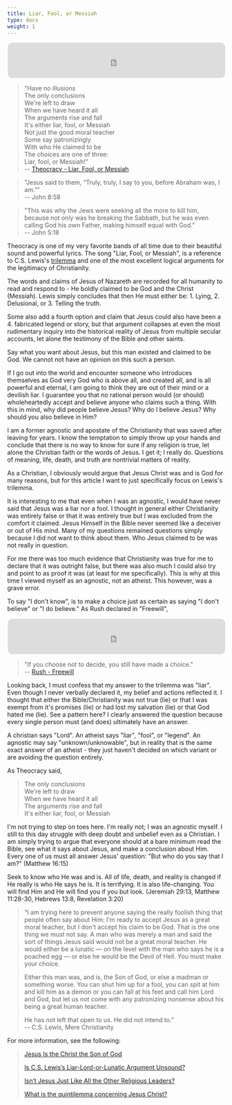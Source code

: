 ```yaml
---
title: Liar, Fool, or Messiah
type: docs
weight: 1
---
```


<!-- Spotify -->
<iframe 
	style="border-radius: 12px; border: 0.1px solid white;" 
	src="https://open.spotify.com/embed/track/5IXfKaC9qMaTBZDVS0hQ67?utm_source=generator"
	width="100%" 
	height="82" 
	allow="autoplay; clipboard-write; encrypted-media; fullscreen; picture-in-picture" 
	loading="lazy">
</iframe>

> "Have no illusions  
> The only conclusions  
> We're left to draw  
> When we have heard it all  
> The arguments rise and fall  
> It's either liar, fool, or Messiah  
> Not just the good moral teacher  
> Some say patronizingly  
> With who He claimed to be  
> The choices are one of three:  
> Liar, fool, or Messiah!"  
> -- [Theocracy - Liar, Fool, or Messiah](https://open.spotify.com/track/6EzVRnzx6WdFbZu83yqPzH)


> "Jesus said to them, “Truly, truly, I say to you, before Abraham was, I am.”"  
> -- John 8:58

> "This was why the Jews were seeking all the more to kill him, because not only was he breaking the Sabbath, but he was even calling God his own Father, making himself equal with God."  
> -- John 5:18

Theocracy is one of my very favorite bands of all time due to their beautiful sound and powerful lyrics. The song "Liar, Fool, or Messiah", is a reference to C.S. Lewis's [trilemma](https://en.wikipedia.org/wiki/Lewis%27s_trilemma) and one of the most excellent logical arguments for the legitimacy of Christianity. 

The words and claims of Jesus of Nazareth are recorded for all humanity to read and respond to - He boldly claimed to be God and the Christ (Messiah). Lewis simply concludes that then He must either be: 1. Lying, 2. Delusional, or 3. Telling the truth.

Some also add a fourth option and claim that Jesus could also have been a 4. fabricated legend or story, but that argument collapses at even the most rudimentary inquiry into the historical reality of Jesus from multiple secular accounts, let alone the testimony of the Bible and other saints. 

Say what you want about Jesus, but this man existed and claimed to be God. We cannot not have an opinion on this such a person. 

If I go out into the world and encounter someone who introduces themselves as God very God who is above all, and created all, and is all powerful and eternal, I am going to think they are out of their mind or a devilish liar. I guarantee you that no rational person would (or should) wholeheartedly accept and believe anyone who claims such a thing. With this in mind, why did people believe Jesus? Why do I believe Jesus? Why should you also believe in Him?

I am a former agnostic and apostate of the Christianity that was saved after leaving for years. I know the temptation to simply throw up your hands and conclude that there is no way to know for sure if any religion is true, let alone the Christian faith or the words of Jesus. I get it; I really do. Questions of meaning, life, death, and truth are nontrivial matters of reality.

As a Christian, I obviously would argue that Jesus Christ was and is God for many reasons, but for this article I want to just specifically focus on Lewis's trilemma. 

It is interesting to me that even when I was an agnostic, I would have never said that Jesus was a liar nor a fool. I thought in general either Christianity was entirely false or that it was entirely true but I was excluded from the comfort it claimed. Jesus Himself in the Bible never seemed like a deceiver or out of His mind. Many of my questions remained questions simply because I did not want to think about them. Who Jesus claimed to be was not really in question.

For me there was too much evidence that Christianity was true for me to declare that it was outright false, but there was also much I could also try and point to as proof it was (at least for me specifically). This is why at this time I viewed myself as an agnostic, not an atheist. This however, was a grave error. 

To say "I don't know", is to make a choice just as certain as saying "I don't believe" or "I do believe." As Rush declared in "Freewill", 

>
<!-- Spotify -->
<iframe 
	style="border-radius: 12px; border: 0.1px solid white;" 
	src="https://open.spotify.com/embed/track/2dsqnmDSGuFDGd9a5qrefX?utm_source=generator"
	width="100%" 
	height="82" 
	allow="autoplay; clipboard-write; encrypted-media; fullscreen; picture-in-picture" 
	loading="lazy">
</iframe>

> "If you choose not to decide, you still have made a choice."  
> -- [Rush - Freewill](https://open.spotify.com/track/5IXfKaC9qMaTBZDVS0hQ67?utm_source=generato)

Looking back, I must confess that my answer to the trilemma was "liar". Even though I never verbally declared it, my belief and actions reflected it. I thought that either the Bible/Christianity was not true (lie) or that I was exempt from it's promises (lie) or had lost my salvation (lie) or that God hated me (lie). See a pattern here? I clearly answered the question because every single person must (and does) ultimately have an answer.

A christian says "Lord". An atheist says "liar", "fool", or "legend". An agnostic may say "unknown/unknowable", but in reality that is the same exact answer of an atheist - they just haven't decided on which variant or are avoiding the question entirely.

As Theocracy said, 
> The only conclusions  
> We're left to draw  
> When we have heard it all  
> The arguments rise and fall  
> It's either liar, fool, or Messiah  

I'm not trying to step on toes here. I'm really not; I was an agnostic myself. I still to this day struggle with deep doubt and unbelief even as a Christian. I am simply trying to argue that everyone should at a bare minimum read the Bible, see what it says about Jesus, and make a conclusion about Him. Every one of us must all answer Jesus' question: "But who do you say that I am?" (Matthew 16:15)

Seek to know who He was and is. All of life, death, and reality is changed if He really is who He says he is. It is terrifying. It is also life-changing. You will find Him and He will find you if you but look. (Jeremiah 29:13, Matthew 11:28-30, Hebrews 13:8, Revelation 3:20)

> “I am trying here to prevent anyone saying the really foolish thing that people often say about Him: I'm ready to accept Jesus as a great moral teacher, but I don't accept his claim to be God. That is the one thing we must not say. A man who was merely a man and said the sort of things Jesus said would not be a great moral teacher. He would either be a lunatic — on the level with the man who says he is a poached egg — or else he would be the Devil of Hell. You must make your choice.
>
> Either this man was, and is, the Son of God, or else a madman or something worse. You can shut him up for a fool, you can spit at him and kill him as a demon or you can fall at his feet and call him Lord and God, but let us not come with any patronizing nonsense about his being a great human teacher. 
>
> He has not left that open to us. He did not intend to.”  
> -- C.S. Lewis, Mere Christianity
 
For more information, see the following:
> [Jesus Is the Christ the Son of God](https://www.desiringgod.org/messages/jesus-is-the-christ-the-son-of-god)
>
> [Is C.S. Lewis’s Liar-Lord-or-Lunatic Argument Unsound? ](https://www.thegospelcoalition.org/blogs/justin-taylor/is-c-s-lewiss-liar-lord-or-lunatic-argument-unsound/)
>
> [Isn’t Jesus Just Like All the Other Religious Leaders?](https://www.cslewisinstitute.org/resources/isnt-jesus-just-like-all-the-other-religious-leaders/)
>
> [What is the quintilemma concerning Jesus Christ?](https://www.gotquestions.org/quintilemma.html)

<script src="https://static.esvmedia.org/crossref/crossref.min.js" type="text/javascript"></script>